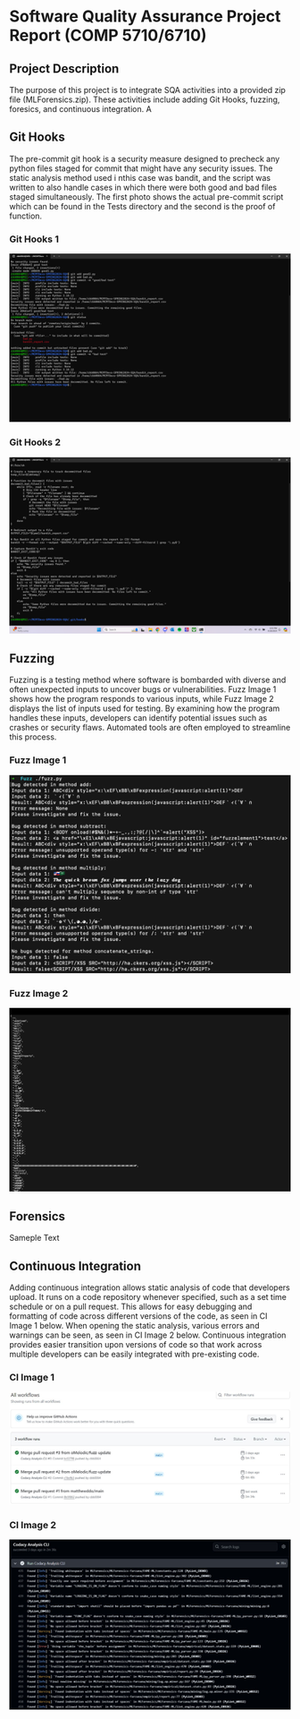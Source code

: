 # Software Quality Assurance Project Report (COMP 5710/6710) 

## Project Description

The purpose of this project is to integrate SQA activities into a provided zip file (MLForensics.zip). These activities include adding Git Hooks, fuzzing, foresics, and continuous integration. A

## Git Hooks

The pre-commit git hook is a security measure designed to precheck any python files staged for commit that might have any security issues. The static analysis method used i nthis case was bandit, and the script was written to also handle cases in which there were both good and bad files staged simultaneously. The first photo shows the actual pre-commit script which can be found in the Tests directory and the second is the proof of function.

### Git Hooks 1
![image](/images/SQA_1.png?raw=true "SQA 1")

### Git Hooks 2
![image](/images/SQA_2.png?raw=true "SQA 2")

## Fuzzing

Fuzzing is a testing method where software is bombarded with diverse and often unexpected inputs to uncover bugs or vulnerabilities. Fuzz Image 1 shows how the program responds to various inputs, while Fuzz Image 2 displays the list of inputs used for testing. By examining how the program handles these inputs, developers can identify potential issues such as crashes or security flaws. Automated tools are often employed to streamline this process.

### Fuzz Image 1
![image](/images/FUZZ_1.png?raw=true "Fuzz 1")

### Fuzz Image 2
![image](/images/FUZZ_2.png?raw=true "Fuzz 2")

## Forensics

Sameple Text

## Continuous Integration

Adding continuous integration allows static analysis of code that developers upload. It runs on a code repository whenever specified, such as a set time schedule or on a pull request. This allows for easy debugging and formatting of code across different versions of the code, as seen in CI Image 1 below. When opening the static analysis, various errors and warnings can be seen, as seen in CI Image 2 below. Continuous integration provides easier transition upon versions of code so that work across multiple developers can be easily integrated with pre-existing code.

### CI Image 1
![image](/images/CI_1.JPG?raw=true "CI 1")

### CI Image 2
![image](/images/CI_2.JPG?raw=true "CI 2")
